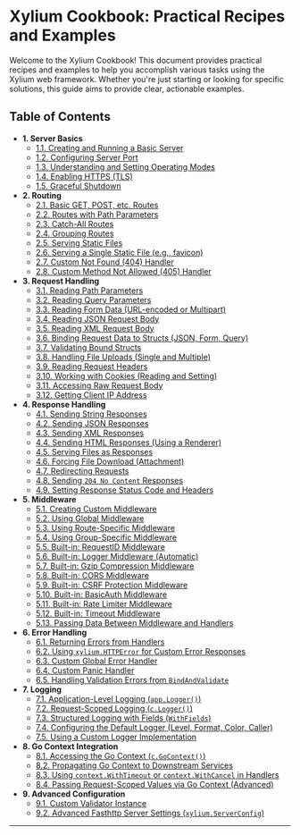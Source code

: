 # Xylium Cookbook: Practical Recipes and Examples

Welcome to the Xylium Cookbook! This document provides practical recipes and examples to help you accomplish various tasks using the Xylium web framework. Whether you're just starting or looking for specific solutions, this guide aims to provide clear, actionable examples.

## Table of Contents

*   **1. Server Basics**
    *   [1.1. Creating and Running a Basic Server](#recipe-1-1-basic-server)
    *   [1.2. Configuring Server Port](#recipe-1-2-server-port)
    *   [1.3. Understanding and Setting Operating Modes](#recipe-1-3-operating-modes)
    *   [1.4. Enabling HTTPS (TLS)](#recipe-1-4-https)
    *   [1.5. Graceful Shutdown](#recipe-1-5-graceful-shutdown)
*   **2. Routing**
    *   [2.1. Basic GET, POST, etc. Routes](#recipe-2-1-basic-routes)
    *   [2.2. Routes with Path Parameters](#recipe-2-2-path-parameters)
    *   [2.3. Catch-All Routes](#recipe-2-3-catch-all-routes)
    *   [2.4. Grouping Routes](#recipe-2-4-route-groups)
    *   [2.5. Serving Static Files](#recipe-2-5-static-files)
    *   [2.6. Serving a Single Static File (e.g., favicon)](#recipe-2-6-single-static-file)
    *   [2.7. Custom Not Found (404) Handler](#recipe-2-7-custom-404)
    *   [2.8. Custom Method Not Allowed (405) Handler](#recipe-2-8-custom-405)
*   **3. Request Handling**
    *   [3.1. Reading Path Parameters](#recipe-3-1-reading-path-params)
    *   [3.2. Reading Query Parameters](#recipe-3-2-reading-query-params)
    *   [3.3. Reading Form Data (URL-encoded or Multipart)](#recipe-3-3-reading-form-data)
    *   [3.4. Reading JSON Request Body](#recipe-3-4-reading-json-body)
    *   [3.5. Reading XML Request Body](#recipe-3-5-reading-xml-body)
    *   [3.6. Binding Request Data to Structs (JSON, Form, Query)](#recipe-3-6-binding-to-structs)
    *   [3.7. Validating Bound Structs](#recipe-3-7-validating-structs)
    *   [3.8. Handling File Uploads (Single and Multiple)](#recipe-3-8-file-uploads)
    *   [3.9. Reading Request Headers](#recipe-3-9-reading-headers)
    *   [3.10. Working with Cookies (Reading and Setting)](#recipe-3-10-cookies)
    *   [3.11. Accessing Raw Request Body](#recipe-3-11-raw-body)
    *   [3.12. Getting Client IP Address](#recipe-3-12-client-ip)
*   **4. Response Handling**
    *   [4.1. Sending String Responses](#recipe-4-1-string-response)
    *   [4.2. Sending JSON Responses](#recipe-4-2-json-response)
    *   [4.3. Sending XML Responses](#recipe-4-3-xml-response)
    *   [4.4. Sending HTML Responses (Using a Renderer)](#recipe-4-4-html-response)
    *   [4.5. Serving Files as Responses](#recipe-4-5-file-response)
    *   [4.6. Forcing File Download (Attachment)](#recipe-4-6-file-download)
    *   [4.7. Redirecting Requests](#recipe-4-7-redirects)
    *   [4.8. Sending `204 No Content` Responses](#recipe-4-8-no-content)
    *   [4.9. Setting Response Status Code and Headers](#recipe-4-9-status-headers)
*   **5. Middleware**
    *   [5.1. Creating Custom Middleware](#recipe-5-1-custom-middleware)
    *   [5.2. Using Global Middleware](#recipe-5-2-global-middleware)
    *   [5.3. Using Route-Specific Middleware](#recipe-5-3-route-middleware)
    *   [5.4. Using Group-Specific Middleware](#recipe-5-4-group-middleware)
    *   [5.5. Built-in: RequestID Middleware](#recipe-5-5-requestid-middleware)
    *   [5.6. Built-in: Logger Middleware (Automatic)](#recipe-5-6-logger-middleware)
    *   [5.7. Built-in: Gzip Compression Middleware](#recipe-5-7-gzip-middleware)
    *   [5.8. Built-in: CORS Middleware](#recipe-5-8-cors-middleware)
    *   [5.9. Built-in: CSRF Protection Middleware](#recipe-5-9-csrf-middleware)
    *   [5.10. Built-in: BasicAuth Middleware](#recipe-5-10-basicauth-middleware)
    *   [5.11. Built-in: Rate Limiter Middleware](#recipe-5-11-ratelimiter-middleware)
    *   [5.12. Built-in: Timeout Middleware](#recipe-5-12-timeout-middleware)
    *   [5.13. Passing Data Between Middleware and Handlers](#recipe-5-13-middleware-data-pass)
*   **6. Error Handling**
    *   [6.1. Returning Errors from Handlers](#recipe-6-1-returning-errors)
    *   [6.2. Using `xylium.HTTPError` for Custom Error Responses](#recipe-6-2-httperror)
    *   [6.3. Custom Global Error Handler](#recipe-6-3-custom-global-errorhandler)
    *   [6.4. Custom Panic Handler](#recipe-6-4-custom-panic-handler)
    *   [6.5. Handling Validation Errors from `BindAndValidate`](#recipe-6-5-validation-error-details)
*   **7. Logging**
    *   [7.1. Application-Level Logging (`app.Logger()`)](#recipe-7-1-app-logger)
    *   [7.2. Request-Scoped Logging (`c.Logger()`)](#recipe-7-2-request-logger)
    *   [7.3. Structured Logging with Fields (`WithFields`)](#recipe-7-3-structured-logging)
    *   [7.4. Configuring the Default Logger (Level, Format, Color, Caller)](#recipe-7-4-config-default-logger)
    *   [7.5. Using a Custom Logger Implementation](#recipe-7-5-custom-logger-impl)
*   **8. Go Context Integration**
    *   [8.1. Accessing the Go Context (`c.GoContext()`)](#recipe-8-1-accessing-go-context)
    *   [8.2. Propagating Go Context to Downstream Services](#recipe-8-2-propagating-go-context)
    *   [8.3. Using `context.WithTimeout` or `context.WithCancel` in Handlers](#recipe-8-3-go-context-timeout-cancel)
    *   [8.4. Passing Request-Scoped Values via Go Context (Advanced)](#recipe-8-4-go-context-values-advanced)
*   **9. Advanced Configuration**
    *   [9.1. Custom Validator Instance](#recipe-9-1-custom-validator)
    *   [9.2. Advanced Fasthttp Server Settings (`xylium.ServerConfig`)](#recipe-9-2-advanced-serverconfig)

---
